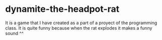 # dynamite-the-headpot-rat
It is a game that I have created as a part of a proyect of the programming class. It is quite funny because when the rat explodes it makes a funny sound ^^
